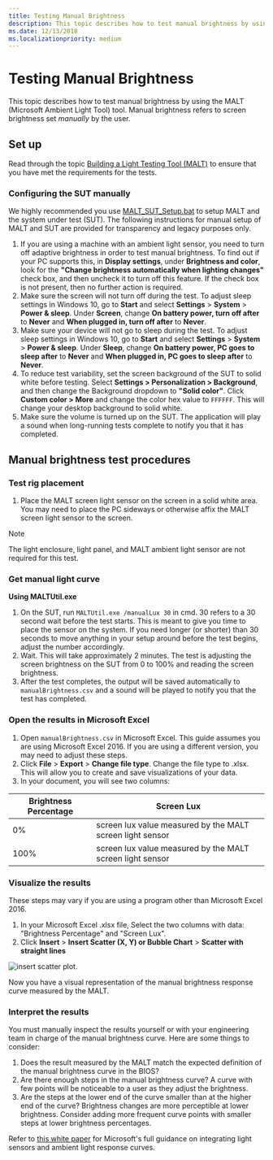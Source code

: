 ```yaml
---
title: Testing Manual Brightness
description: This topic describes how to test manual brightness by using the MALT (Microsoft Ambient Light Tool) tool.
ms.date: 12/13/2018
ms.localizationpriority: medium
---
```


# Testing Manual Brightness

This topic describes how to test manual brightness by using the MALT (Microsoft Ambient Light Tool) tool. Manual brightness refers to screen brightness set *manually* by the user.

## Set up

Read through the topic [Building a Light Testing Tool (MALT)](testing-MALT-building-a-light-testing-tool.md) to ensure that you have met the requirements for the tests.

### Configuring the SUT manually

We highly recommended you use [MALT_SUT_Setup.bat](https://github.com/Microsoft/busiotools/tree/master/sensors/Tools/MALT/Code/Scripts) to setup MALT and the system under test (SUT). The following instructions for manual setup of MALT and SUT are provided for transparency and legacy purposes only.

1. If you are using a machine with an ambient light sensor, you need to turn off adaptive brightness in order to test manual brightness. To find out if your PC supports this, in **Display settings**, under **Brightness and color**, look for the **"Change brightness automatically when lighting changes"** check box, and then uncheck it to turn off this feature. If the check box is not present, then no further action is required.
2. Make sure the screen will not turn off during the test. To adjust sleep settings in Windows 10, go to **Start** and select **Settings**  > **System** > **Power & sleep**. Under **Screen**, change **On battery power, turn off after** to **Never** and **When plugged in, turn off after** to **Never**.
3. Make sure your device will not go to sleep during the test. To adjust sleep settings in Windows 10, go to **Start** and select **Settings**  > **System** > **Power & sleep**. Under **Sleep**, change **On battery power, PC goes to sleep after** to **Never** and **When plugged in, PC goes to sleep after** to **Never**.
4. To reduce test variability, set the screen background of the SUT to solid white before testing. Select **Settings > Personalization > Background**, and then change the Background dropdown to **"Solid color"**. Click **Custom color > More** and change the color hex value to `FFFFFF`. This will change your desktop background to solid white.
5. Make sure the volume is turned up on the SUT. The application will play a sound when long-running tests complete to notify you that it has completed.

## Manual brightness test procedures

### Test rig placement

1. Place the MALT screen light sensor on the screen in a solid white area. You may need to place the PC sideways or otherwise affix the MALT screen light sensor to the screen.

> [!NOTE] 
> The light enclosure, light panel, and MALT ambient light sensor are not required for this test.

### Get manual light curve

**Using MALTUtil.exe**

1. On the SUT, run `MALTUtil.exe /manualLux 30` in cmd. 30 refers to a 30 second wait before the test starts. This is meant to give you time to place the sensor on the system. If you need longer (or shorter) than 30 seconds to move anything in your setup around before the test begins, adjust the number accordingly.
2. Wait. This will take approximately 2 minutes. The test is adjusting the screen brightness on the SUT from 0 to 100% and reading the screen brightness.
3. After the test completes, the output will be saved automatically to `manualBrightness.csv` and a sound will be played to notify you that the test has completed.

### Open the results in Microsoft Excel

1. Open `manualBrightness.csv` in Microsoft Excel. This guide assumes you are using Microsoft Excel 2016. If you are using a different version, you may need to adjust these steps. 
2. Click **File** > **Export** > **Change file type**. Change the file type to .xlsx. This will allow you to create and save visualizations of your data.
3. In your document, you will see two columns: 

| Brightness Percentage | Screen Lux       |
|----|-----|
| 0%  | screen lux value measured by the MALT screen light sensor |
| 100%  | screen lux value measured by the MALT screen light sensor |

### Visualize the results

These steps may vary if you are using a program other than Microsoft Excel 2016.

1. In your Microsoft Excel .xlsx file, Select the two columns with data: "Brightness Percentage" and "Screen Lux".
2. Click **Insert** > **Insert Scatter (X, Y) or Bubble Chart** > **Scatter with straight lines** 

![insert scatter plot.](images/insertScatter2.png)

Now you have a visual representation of the manual brightness response curve measured by the MALT.

### Interpret the results

You must manually inspect the results yourself or with your engineering team in charge of the manual brightness curve. Here are some things to consider: 

1. Does the result measured by the MALT match the expected definition of the manual brightness curve in the BIOS?
2. Are there enough steps in the manual brightness curve? A curve with few points will be noticeable to a user as they adjust the brightness.
3. Are the steps at the lower end of the curve smaller than at the higher end of the curve? Brightness changes are more perceptible at lower brightness. Consider adding more frequent curve points with smaller steps at lower brightness percentages.

Refer to [this white paper](/windows-hardware/design/whitepapers/integrating-ambient-light-sensors-with-computers-running-windows-10-creators-update) for Microsoft's full guidance on integrating light sensors and ambient light response curves.
